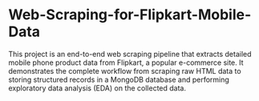 # Web-Scraping-for-Flipkart-Mobile-Data
This project is an end-to-end web scraping pipeline that extracts detailed mobile phone product data from Flipkart, a popular e-commerce site. It demonstrates the complete workflow from scraping raw HTML data to storing structured records in a MongoDB database and performing exploratory data analysis (EDA) on the collected data.
